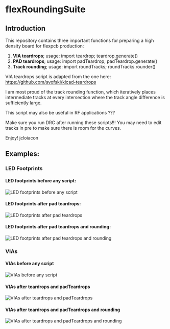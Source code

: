 # flexRoundingSuite
## Introduction

This repository contains three important functions for preparing a high density board for flexpcb production:
1) **VIA teardrops**;  usage: import teardrop; teardrop.generate()
2) **PAD teardrops**;  usage: import padTeardrop; padTeardrop.generate()
3) **Track rounding**; usage: import roundTracks; roundTracks.rounder()

VIA teardrops script is adapted from the one here:
https://github.com/svofski/kicad-teardrops

I am most proud of the track rounding function, which iteratively places intermediate tracks at every intersection where the track angle difference is sufficiently large. 

This script may also be useful in RF applications ???

Make sure you run DRC after running these scripts!!! You may need to edit tracks in pre to make sure there is room for the curves. 

Enjoy!
jcloiacon

## Examples:

### LED Footprints

#### LED footprints before any script:

![LED footprints before any script](https://imgur.com/brsHhDN.png)

#### LED footprints after pad teardrops:

![LED footprints after pad teardrops](https://imgur.com/rDwSO6a.png)

#### LED footprints after pad teardrops and rounding:

![LED footprints after pad teardrops and rounding](https://imgur.com/GCDScS4.png)

### VIAs

#### VIAs before any script

![VIAs before any script](https://imgur.com/S8dzbRL.png)

#### VIAs after teardrops and padTeardrops

![VIAs after teardrops and padTeardrops](https://imgur.com/QMF7foi.png)

#### VIAs after teardrops and padTeardrops and rounding

![VIAs after teardrops and padTeardrops and rounding](https://imgur.com/etUYDx7.png)
